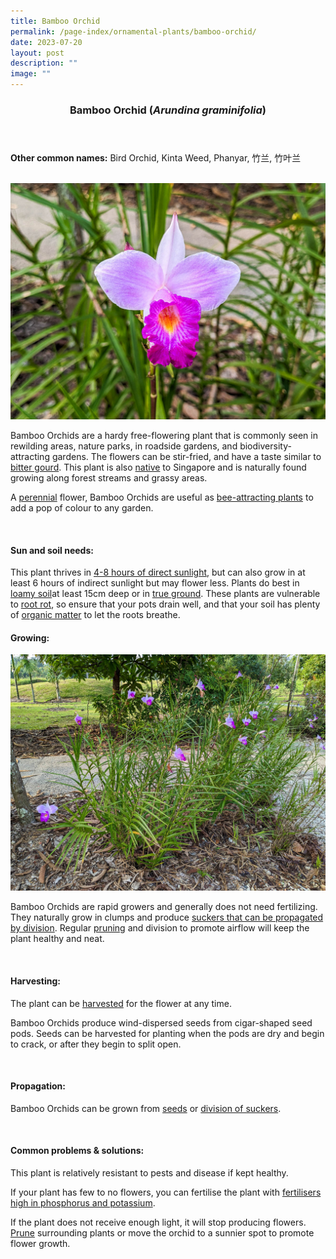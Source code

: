 ```yaml
---
title: Bamboo Orchid
permalink: /page-index/ornamental-plants/bamboo-orchid/
date: 2023-07-20
layout: post
description: ""
image: ""
---
```

<header> 
	<h3>Bamboo Orchid (<em>Arundina graminifolia</em>)</h3> 
</header> 
 
<section> 
	<p><strong>Other common names:</strong> Bird Orchid, Kinta Weed, Phanyar, 竹兰, 竹叶兰</p> 
<br> 
</section> 
 
<section> 
	<img title="A close up of a bamboo orchid. Photo by Jacqueline Chua." src="/images/Plants/bambooorchid%20(1)_jacquelinechua.jpg"> 
	<p>Bamboo Orchids are a hardy free-flowering plant that is commonly seen in rewilding areas, nature parks, in roadside gardens, and biodiversity-attracting gardens. The flowers can be stir-fried, and have a taste similar to <a href="/page-index/edible-plants/bitter-gourd/">bitter gourd</a>. This plant is also <a href="/page-index/glossary/native-plants/">native</a> to Singapore and is naturally found growing along forest streams and grassy areas.</p>
	<p>A <a href="/learn-more-about-gardening/glossary/#p">perennial</a> flower, Bamboo Orchids are useful as <a href="/page-index/glossary/biodiversity-attracting-plants/">bee-attracting plants</a> to add a pop of colour to any garden.</p> 
 <br> 
</section> 
 
<section> 
  <h4>Sun and soil needs:</h4> 
  <p> This plant thrives in <a href="/page-index/horticulture-techniques/gauging-light/">4-8 hours of direct sunlight</a>, but can also grow in at least 6 hours of indirect sunlight but may flower less. Plants do best in <a href="/page-index/horticulture-techniques/soil/">loamy soil</a>at least 15cm deep or in <a href="/page-index/horticulture-techniques/true-ground/">true ground</a>. These plants are vulnerable to <a href="/page-index/plant-problems/root-rot/">root rot</a>, so ensure that your pots drain well, and that your soil has plenty of <a href="/page-index/horticulture-techniques/soil-amendments/">organic matter</a> to let the roots breathe.</p><p> 

</p></section>

<section> 
  <h4>Growing:</h4> 
	<img title="A clump of Bamboo Orchids. Photo by Jacqueline Chua." src="/images/Plants/bambooorchid%20(2)_jacquelinechua.jpg">
	<p>Bamboo Orchids are rapid growers and generally does not need fertilizing. They naturally grow in clumps and produce <a href="/page-index/horticulture-techniques/propagating-by-division/">suckers that can be propagated by division</a>. Regular <a href="/page-index/horticulture-techniques/pruning/">pruning</a> and division to promote airflow will keep the plant healthy and neat.</p> 
	<br> 
</section> 
 
<section> 
  <h4>Harvesting:</h4> 
	<p>The plant can be <a href="/page-index/horticulture-techniques/harvesting-hygiene/">harvested</a> for the flower at any time.</p>
	<p>Bamboo Orchids produce wind-dispersed seeds from cigar-shaped seed pods. Seeds can be harvested for planting when the pods are dry and begin to crack, or after they begin to split open.</p> 
	<br> 
</section>

<section> 
  <h4>Propagation:</h4> 
	<p>Bamboo Orchids can be grown from <a href="/page-index/horticulture-techniques/propagating-by-seed/">seeds</a> or <a href="/page-index/horticulture-techniques/propagating-by-division/">division of suckers</a>.</p> 
	<br> 
</section> 
 
<section> 
  <h4>Common problems &amp; solutions:</h4> 
	<p>This plant is relatively resistant to pests and disease if kept healthy.</p>
	<p>If your plant has few to no flowers, you can fertilise the plant with <a href="/page-index/horticulture-techniques/fertilising/">fertilisers high in phosphorus and potassium</a>.</p>
	<p>If the plant does not receive enough light, it will stop producing flowers. <a href="/page-index/horticulture-techniques/pruning/">Prune</a> surrounding plants or move the orchid to a sunnier spot to promote flower growth.</p>
	<br> 
</section>